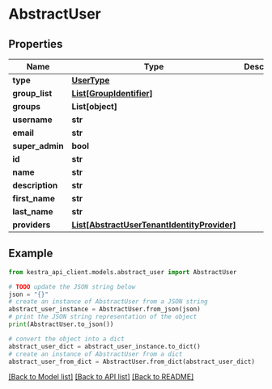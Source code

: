 # AbstractUser


## Properties

Name | Type | Description | Notes
------------ | ------------- | ------------- | -------------
**type** | [**UserType**](UserType.md) |  | 
**group_list** | [**List[GroupIdentifier]**](GroupIdentifier.md) |  | [optional] 
**groups** | **List[object]** |  | [optional] 
**username** | **str** |  | 
**email** | **str** |  | 
**super_admin** | **bool** |  | [optional] 
**id** | **str** |  | [optional] 
**name** | **str** |  | [optional] 
**description** | **str** |  | [optional] 
**first_name** | **str** |  | [optional] 
**last_name** | **str** |  | [optional] 
**providers** | [**List[AbstractUserTenantIdentityProvider]**](AbstractUserTenantIdentityProvider.md) |  | [optional] 

## Example

```python
from kestra_api_client.models.abstract_user import AbstractUser

# TODO update the JSON string below
json = "{}"
# create an instance of AbstractUser from a JSON string
abstract_user_instance = AbstractUser.from_json(json)
# print the JSON string representation of the object
print(AbstractUser.to_json())

# convert the object into a dict
abstract_user_dict = abstract_user_instance.to_dict()
# create an instance of AbstractUser from a dict
abstract_user_from_dict = AbstractUser.from_dict(abstract_user_dict)
```
[[Back to Model list]](../README.md#documentation-for-models) [[Back to API list]](../README.md#documentation-for-api-endpoints) [[Back to README]](../README.md)



